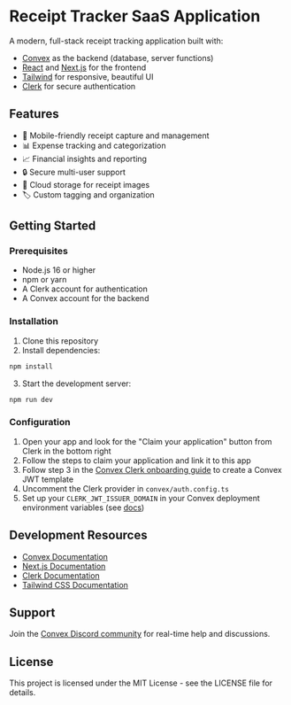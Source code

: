 # Receipt Tracker SaaS Application

A modern, full-stack receipt tracking application built with:

- [Convex](https://convex.dev/) as the backend (database, server functions)
- [React](https://react.dev/) and [Next.js](https://nextjs.org/) for the frontend
- [Tailwind](https://tailwindcss.com/) for responsive, beautiful UI
- [Clerk](https://clerk.com/) for secure authentication

## Features

- 📱 Mobile-friendly receipt capture and management
- 📊 Expense tracking and categorization
- 📈 Financial insights and reporting
- 🔒 Secure multi-user support
- 📁 Cloud storage for receipt images
- 🏷️ Custom tagging and organization

## Getting Started

### Prerequisites

- Node.js 16 or higher
- npm or yarn
- A Clerk account for authentication
- A Convex account for the backend

### Installation

1. Clone this repository
2. Install dependencies:

```bash
npm install
```

3. Start the development server:

```bash
npm run dev
```

### Configuration

1. Open your app and look for the "Claim your application" button from Clerk in the bottom right
2. Follow the steps to claim your application and link it to this app
3. Follow step 3 in the [Convex Clerk onboarding guide](https://docs.convex.dev/auth/clerk#get-started) to create a Convex JWT template
4. Uncomment the Clerk provider in `convex/auth.config.ts`
5. Set up your `CLERK_JWT_ISSUER_DOMAIN` in your Convex deployment environment variables (see [docs](https://docs.convex.dev/auth/clerk#configuring-dev-and-prod-instances))

## Development Resources

- [Convex Documentation](https://docs.convex.dev/)
- [Next.js Documentation](https://nextjs.org/docs)
- [Clerk Documentation](https://clerk.com/docs)
- [Tailwind CSS Documentation](https://tailwindcss.com/docs)

## Support

Join the [Convex Discord community](https://convex.dev/community) for real-time help and discussions.

## License

This project is licensed under the MIT License - see the LICENSE file for details.
